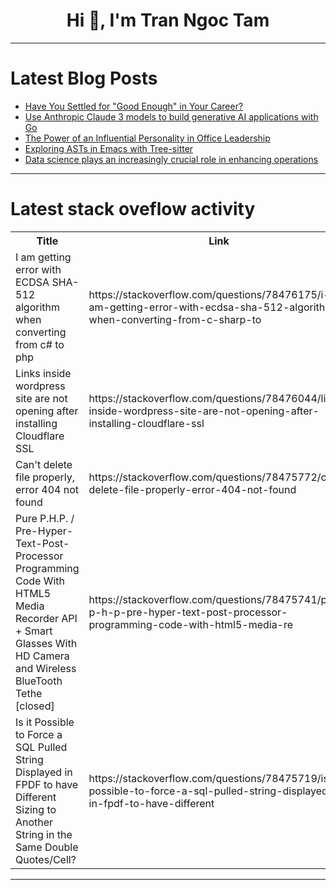 <h1 align="center">Hi 👋, I'm Tran Ngoc Tam</h1>

---

# Latest Blog Posts 
<!-- BLOG-POST-LIST:START -->
- [Have You Settled for &quot;Good Enough&quot; in Your Career?](https://dev.to/devteam/have-you-settled-for-good-enough-in-your-career-20ff)
- [Use Anthropic Claude 3 models to build generative AI applications with Go](https://dev.to/aws/use-anthropic-claude-3-models-to-build-generative-ai-applications-with-go-11dd)
- [The Power of an Influential Personality in Office Leadership](https://dev.to/techstuff/the-power-of-an-influential-personality-in-office-leadership-p4i)
- [Exploring ASTs in Emacs with Tree-sitter](https://dev.to/rajasegar/exploring-asts-in-emacs-with-tree-sitter-fg1)
- [Data science plays an increasingly crucial role in enhancing operations](https://dev.to/olatunjiayodel9/data-science-plays-an-increasingly-crucial-role-in-enhancing-operations-c0e)
<!-- BLOG-POST-LIST:END -->

---

# Latest stack oveflow activity
<table>
  <tr><th>Title</th><th>Link</th></tr>
  <!-- STACKOVERFLOW:START --><tr><td>I am getting error with ECDSA SHA-512 algorithm when converting from c# to php</td><td>https://stackoverflow.com/questions/78476175/i-am-getting-error-with-ecdsa-sha-512-algorithm-when-converting-from-c-sharp-to</td></tr><tr><td>Links inside wordpress site are not opening after installing Cloudflare SSL</td><td>https://stackoverflow.com/questions/78476044/links-inside-wordpress-site-are-not-opening-after-installing-cloudflare-ssl</td></tr><tr><td>Can&#39;t delete file properly, error 404 not found</td><td>https://stackoverflow.com/questions/78475772/cant-delete-file-properly-error-404-not-found</td></tr><tr><td>Pure P.H.P. / Pre-Hyper-Text-Post-Processor Programming Code With HTML5 Media Recorder API + Smart Glasses With HD Camera and Wireless BlueTooth Tethe [closed]</td><td>https://stackoverflow.com/questions/78475741/pure-p-h-p-pre-hyper-text-post-processor-programming-code-with-html5-media-re</td></tr><tr><td>Is it Possible to Force a SQL Pulled String Displayed in FPDF to have Different Sizing to Another String in the Same Double Quotes/Cell?</td><td>https://stackoverflow.com/questions/78475719/is-it-possible-to-force-a-sql-pulled-string-displayed-in-fpdf-to-have-different</td></tr><!-- STACKOVERFLOW:END -->
</table>

---


